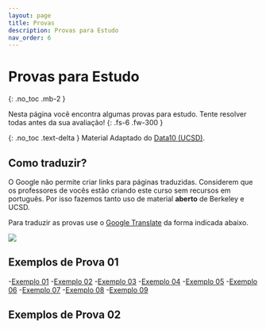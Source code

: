 ```yaml
---
layout: page
title: Provas
description: Provas para Estudo
nav_order: 6
---
```


# Provas para Estudo

{: .no_toc .mb-2 }

Nesta página você encontra algumas provas para estudo.
Tente resolver todas antes da sua avaliação!
{: .fs-6 .fw-300 }

{: .no_toc .text-delta }
Material Adaptado do [Data10 (UCSD)](https://dsc10.com).

## Como traduzir?

O Google não permite criar links para páginas traduzidas.
Considerem que os professores de vocês estão criando este
curso sem recursos em português. Por isso fazemos tanto uso
de material **aberto** de Berkeley e UCSD.

Para traduzir as provas use o [Google
Translate](https://translate.google.com) da forma indicada
abaixo.

![](https://flaviovdf.io/fcd/assets/translate.png)

## Exemplos de Prova 01

-[Exemplo 01](https://practice.dsc10.com/wi24-midterm/index.html)
-[Exemplo 02](https://practice.dsc10.com/fa23-midterm/index.html)
-[Exemplo 03](https://practice.dsc10.com/sp23-midterm/index.html)
-[Exemplo 04](https://practice.dsc10.com/wi23-midterm/index.html)
-[Exemplo 05](https://practice.dsc10.com/fa22-midterm/index.html)
-[Exemplo 06](https://practice.dsc10.com/sp22-midterm/index.html)
-[Exemplo 07](https://practice.dsc10.com/wi22-midterm/index.html)
-[Exemplo 08](https://practice.dsc10.com/wi21-midterm/index.html)
-[Exemplo 09](https://practice.dsc10.com/fa21-midterm/index.html)

## Exemplos de Prova 02

